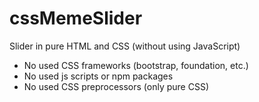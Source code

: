 # cssMemeSlider
Slider in pure HTML and CSS (without using JavaScript)

* No used CSS frameworks (bootstrap, foundation, etc.)
* No used js scripts or npm packages
* No used CSS preprocessors (only pure CSS)